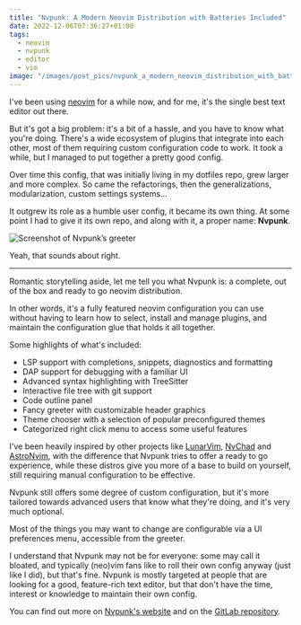 ```yaml
---
title: "Nvpunk: A Modern Neovim Distribution with Batteries Included"
date: 2022-12-06T07:36:27+01:00
tags:
  - neovim
  - nvpunk
  - editor
  - vim
image: "/images/post_pics/nvpunk_a_modern_neovim_distribution_with_batteries_included/cover.jpg"
---
```


I've been using [neovim](https://neovim.io) for a while now, and for me, it's the single best text editor out there.

But it's got a big problem: it's a bit of a hassle, and you have to know what you're doing. There's a wide ecosystem of plugins that integrate into each other, most of them requiring custom configuration code to work. It took a while, but I managed to put together a pretty good config.

Over time this config, that was initially living in my dotfiles repo, grew larger and more complex. So came the refactorings, then the generalizations, modularization, custom settings systems...

It outgrew its role as a humble user config, it became its own thing. At some point I had to give it its own repo, and along with it, a proper name: **Nvpunk**.

![Screenshot of Nvpunk’s greeter](/images/post_pics/nvpunk_a_modern_neovim_distribution_with_batteries_included/greeter.jpg)

Yeah, that sounds about right.

---

Romantic storytelling aside, let me tell you what Nvpunk is: a complete, out of the box and ready to go neovim distribution.

In other words, it's a fully featured neovim configuration you can use without having to learn how to select, install and manage plugins, and maintain the configuration glue that holds it all together.

Some highlights of what's included:

- LSP support with completions, snippets, diagnostics and formatting
- DAP support for debugging with a familiar UI
- Advanced syntax highlighting with TreeSitter
- Interactive file tree with git support
- Code outline panel
- Fancy greeter with customizable header graphics
- Theme chooser with a selection of popular preconfigured themes
- Categorized right click menu to access some useful features

I've been heavily inspired by other projects like [LunarVim](https://www.lunarvim.org/), [NvChad](https://nvchad.com/) and [AstroNvim](https://astronvim.github.io/), with the difference that Nvpunk tries to offer a ready to go experience, while these distros give you more of a base to build on yourself, still requiring manual configuration to be effective.

Nvpunk still offers some degree of custom configuration, but it's more tailored towards advanced users that know what they're doing, and it's very much optional.

Most of the things you may want to change are configurable via a UI preferences menu, accessible from the greeter.

I understand that Nvpunk may not be for everyone: some may call it bloated, and typically (neo)vim fans like to roll their own config anyway (just like I did), but that's fine. Nvpunk is mostly targeted at people that are looking for a good, feature-rich text editor, but that don't have the time, interest or knowledge to maintain their own config.

You can find out more on [Nvpunk's website](https://nvpunk.gabmus.org) and on the [GitLab repository](https://gitlab.com/gabmus/nvpunk).
